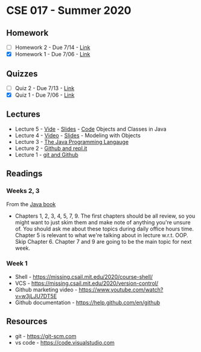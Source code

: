 # CSE 017 - Summer 2020

## Homework

- [ ] Homework 2 - Due 7/14 - [Link](https://classroom.github.com/a/GcvoDPXZ)
- [x] Homework 1 - Due 7/06 - [Link](https://github.com/LehighCSE/CSE017-S20/blob/master/Homework1.md)

## Quizzes

- [ ] Quiz 2 - Due 7/13 - [Link](https://classroom.github.com/a/8Eh_G18D)
- [x] Quiz 1 - Due 7/06 - [Link](https://classroom.github.com/a/DkTL7hmH)

## Lectures

- Lecture 5 - [Vide](https://youtu.be/-MWJ7xyfaRQ) - [Slides](https://github.com/LehighCSE/CSE017-S20/raw/master/Slides/Lecture%205.pptx) - [Code](https://repl.it/@cmontella/DarkmagentaPeriodicOutlier#Main.java) Objects and Classes in Java
- Lecture 4 - [Video](https://youtu.be/5l6_cTosLuY) - [Slides](https://github.com/LehighCSE/CSE017-S20/raw/master/Slides/Lecture%204.pptx) - Modeling with Objects
- Lecture 3 - [The Java Programming Langauge](https://youtu.be/TVVl9ZOZlwo)
- Lecture 2 - [Github and repl.it](https://youtu.be/--kztlb8mDY)
- Lecture 1 - [git and Github](https://youtu.be/6LaLj-WcSn8)

## Readings

### Weeks 2, 3

From the [Java book](https://open.umn.edu/opentextbooks/textbooks/introduction-to-programming-using-java-seventh-edition)

- Chapters 1, 2, 3, 4, 5, 7, 9. The first chapters should be all review, so you might want to just skim them and make note of anything you're unsure of. You should ask me about these topics during daily office hours time. Chapter 5 is relevant to what we're talking about in lecture w.r.t. OOP. Skip Chapter 6. Chapter 7 and 9 are going to be the main topic for next week. 

### Week 1

- Shell - https://missing.csail.mit.edu/2020/course-shell/
- VCS - https://missing.csail.mit.edu/2020/version-control/
- Github marketing video - https://www.youtube.com/watch?v=w3jLJU7DT5E
- Github documentation - https://help.github.com/en/github

## Resources

- git - https://git-scm.com
- vs code - https://code.visualstudio.com
